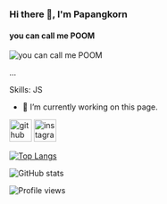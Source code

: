 ### Hi there 👋, I'm Papangkorn 
#### you can call me POOM
![you can call me POOM](https://user-images.githubusercontent.com/4733304/69106249-04e1cd80-0a2b-11ea-995c-f55f49291290.png)

...

Skills: JS

- 🔭 I’m currently working on this page. 


[<img src='https://cdn.jsdelivr.net/npm/simple-icons@3.0.1/icons/github.svg' alt='github' height='40'>](https://github.com/papangkorn00)  [<img src='https://cdn.jsdelivr.net/npm/simple-icons@3.0.1/icons/instagram.svg' alt='instagram' height='40'>](https://www.instagram.com/papaangkorn/)  

[![Top Langs](https://github-readme-stats.vercel.app/api/top-langs/?username=papangkorn00)](https://github.com/anuraghazra/github-readme-stats)

![GitHub stats](https://github-readme-stats.vercel.app/api?username=papangkorn00&show_icons=true)  

![Profile views](https://gpvc.arturio.dev/papangkorn00)  
